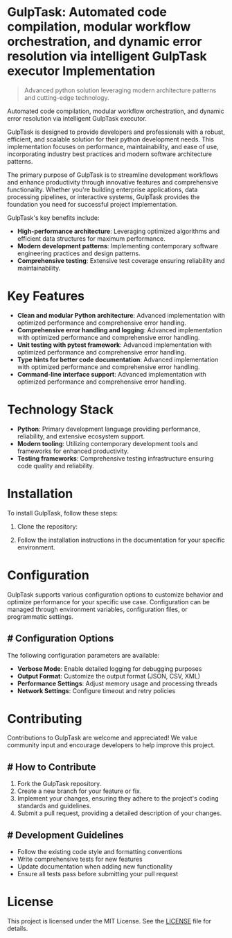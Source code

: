 <!-- fallback_GulpTask_20251003192413_95588 -->

# GulpTask: Automated code compilation, modular workflow orchestration, and dynamic error resolution via intelligent GulpTask executor Implementation
> Advanced python solution leveraging modern architecture patterns and cutting-edge technology.

Automated code compilation, modular workflow orchestration, and dynamic error resolution via intelligent GulpTask executor.

GulpTask is designed to provide developers and professionals with a robust, efficient, and scalable solution for their python development needs. This implementation focuses on performance, maintainability, and ease of use, incorporating industry best practices and modern software architecture patterns.

The primary purpose of GulpTask is to streamline development workflows and enhance productivity through innovative features and comprehensive functionality. Whether you're building enterprise applications, data processing pipelines, or interactive systems, GulpTask provides the foundation you need for successful project implementation.

GulpTask's key benefits include:

* **High-performance architecture**: Leveraging optimized algorithms and efficient data structures for maximum performance.
* **Modern development patterns**: Implementing contemporary software engineering practices and design patterns.
* **Comprehensive testing**: Extensive test coverage ensuring reliability and maintainability.

# Key Features

* **Clean and modular Python architecture**: Advanced implementation with optimized performance and comprehensive error handling.
* **Comprehensive error handling and logging**: Advanced implementation with optimized performance and comprehensive error handling.
* **Unit testing with pytest framework**: Advanced implementation with optimized performance and comprehensive error handling.
* **Type hints for better code documentation**: Advanced implementation with optimized performance and comprehensive error handling.
* **Command-line interface support**: Advanced implementation with optimized performance and comprehensive error handling.

# Technology Stack

* **Python**: Primary development language providing performance, reliability, and extensive ecosystem support.
* **Modern tooling**: Utilizing contemporary development tools and frameworks for enhanced productivity.
* **Testing frameworks**: Comprehensive testing infrastructure ensuring code quality and reliability.

# Installation

To install GulpTask, follow these steps:

1. Clone the repository:


2. Follow the installation instructions in the documentation for your specific environment.

# Configuration

GulpTask supports various configuration options to customize behavior and optimize performance for your specific use case. Configuration can be managed through environment variables, configuration files, or programmatic settings.

## # Configuration Options

The following configuration parameters are available:

* **Verbose Mode**: Enable detailed logging for debugging purposes
* **Output Format**: Customize the output format (JSON, CSV, XML)
* **Performance Settings**: Adjust memory usage and processing threads
* **Network Settings**: Configure timeout and retry policies

# Contributing

Contributions to GulpTask are welcome and appreciated! We value community input and encourage developers to help improve this project.

## # How to Contribute

1. Fork the GulpTask repository.
2. Create a new branch for your feature or fix.
3. Implement your changes, ensuring they adhere to the project's coding standards and guidelines.
4. Submit a pull request, providing a detailed description of your changes.

## # Development Guidelines

* Follow the existing code style and formatting conventions
* Write comprehensive tests for new features
* Update documentation when adding new functionality
* Ensure all tests pass before submitting your pull request

# License

This project is licensed under the MIT License. See the [LICENSE](https://github.com/Nurulika/GulpTask/blob/main/LICENSE) file for details.
